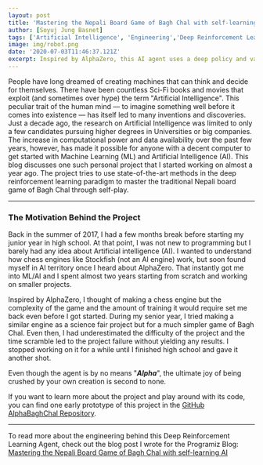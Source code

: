 ```yaml
---
layout: post
title: 'Mastering the Nepali Board Game of Bagh Chal with self-learning AI'
author: [Soyuj Jung Basnet]
tags: ['Artificial Intelligence', 'Engineering','Deep Reinforcement Learning']
image: img/robot.png
date: '2020-07-03T11:46:37.121Z'
excerpt: Inspired by AlphaZero, this AI agent uses a deep policy and value neural network along with Monte Carlo Tree Search to self-learn the traditional Nepali game of Bagh Chal.
---
```


People have long dreamed of creating machines that can think and decide for themselves. There have been countless Sci-Fi books and movies that exploit (and sometimes over hype) the term "Artificial Intelligence". This peculiar trait of the human mind — to imagine something well before it comes into existence — has itself led to many inventions and discoveries. Just a decade ago, the research on Artificial Intelligence was limited to only a few candidates pursuing higher degrees in Universities or big companies. The increase in computational power and data availability over the past few years, however, has made it possible for anyone with a decent computer to get started with Machine Learning (ML) and Artificial Intelligence (AI). This blog discusses one such personal project that I started working on almost a year ago. The project tries to use state-of-the-art methods in the deep reinforcement learning paradigm to master the traditional Nepali board game of Bagh Chal through self-play.

***

### The Motivation Behind the Project
Back in the summer of 2017, I had a few months break before starting my junior year in high school. At that point, I was not new to programming but I barely had any idea about Artificial intelligence (AI). I wanted to understand how chess engines like Stockfish (not an AI engine) work, but soon found myself in AI territory once I heard about AlphaZero. That instantly got me into ML/AI and I spent almost two years starting from scratch and working on smaller projects.

Inspired by AlphaZero, I thought of making a chess engine but the complexity of the game and the amount of training it would require set me back even before I got started. During my senior year, I tried making a similar engine as a science fair project but for a much simpler game of Bagh Chal. Even then, I had underestimated the difficulty of the project and the time scramble led to the project failure without yielding any results. I stopped working on it for a while until I finished high school and gave it another shot.

Even though the agent is by no means "**_Alpha_**", the ultimate joy of being crushed by your own creation is second to none.

If you want to learn more about the project and play around with its code, you can find one early prototype of this project in the [GitHub AlphaBaghChal Repository](https://github.com/basnetsoyuj/AlphaBaghChal).
***

To read more about the engineering behind this Deep Reinforcement Learning Agent, check out the blog post I wrote for the Programiz Blog:
[Mastering the Nepali Board Game of Bagh Chal with self-learning AI](https://www.programiz.com/blog/mastering-bagh-chal-with-self-learning-ai)